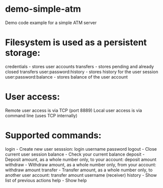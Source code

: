 # demo-simple-atm
Demo code example for a simple ATM server

# Filesystem is used as a persistent storage:
credentials           - stores user accounts
transfers             - stores pending and already closed transfers
user:password:history - stores history for the user session
user:password:balance - stores balance of the user account

# User access:
Remote user access is via TCP (port 8889)
Local user access is via command line (uses TCP internally)

# Supported commands:
login     - Create new user sesssion: login username password
logout    - Close current user session
balance   - Check your current balance
deposit   - Deposit amount, as a whole number only, to your account: deposit amount
withdraw  - Withdraw amount, as a whole number only, from your account: withdraw amount
transfer  - Transfer amount, as a whole number only, to another user account: transfer amount username (receiver)
history   - Show list of previous actions
help      - Show help
